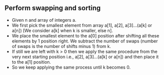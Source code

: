 ## Perform swapping and sorting

- Given n and array of integers a.
- We first pick the smallest element from array a[1], a[2], a[3]…(a[k] or a[n]) [We consider a[k] when k is smaller, else n].
-  We place the smallest element to the a[0] position after shifting all these elements by 1 position right. We subtract the number of swaps (number of swaps is the number of shifts minus 1) from k.
-  If still we are left with k > 0 then we apply the same procedure from the very next starting position i.e., a[2], a[3]…(a[k] or a[n]) and then place it to the a[1] position.
-  So we keep applying the same process until k becomes 0.

